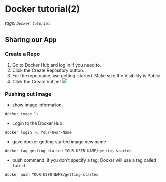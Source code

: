 # Docker tutorial(2)
###### tags: `Docker tutorial`

## Sharing our App

### Create a Repo
1. Go to Docker Hub and log in if you need to.
2. Click the Create Repository button.
3. For the repo name, use getting-started. Make sure the Visibility is Public.
4. Click the Create button!
![](https://i.imgur.com/AfVWf9x.png)

### Pushing out Image
- show image information
```
docker image ls
```
- Login to the Docker Hub
```
docker login -u Your-Uesr-Name
```
- gave docker getting-started image new name
```
docker tag getting-started YOUR-USER-NAME/getting-started
```
- push command. if you don't specify a tag, Docker will use a tag called `latest`
```
docker push YOUR-USER-NAME/getting-started
```

